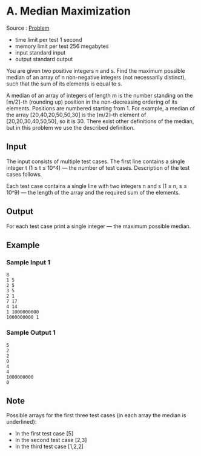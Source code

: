 # A. Median Maximization

Source : [Problem](https://codeforces.com/problemset/problem/1566/A)

- time limit per test 1 second
- memory limit per test 256 megabytes
- input standard input
- output standard output

You are given two positive integers n and s. Find the maximum possible median of an array of n non-negative integers (not necessarily distinct), such that the sum of its elements is equal to s.

A median of an array of integers of length m is the number standing on the ⌈m/2⌉-th (rounding up) position in the non-decreasing ordering of its elements. Positions are numbered starting from 1. For example, a median of the array [20,40,20,50,50,30] is the ⌈m/2⌉-th element of [20,20,30,40,50,50], so it is 30. There exist other definitions of the median, but in this problem we use the described definition.

## Input

The input consists of multiple test cases. The first line contains a single integer t (1 ≤ t ≤ 10^4) — the number of test cases. Description of the test cases follows.

Each test case contains a single line with two integers n and s (1 ≤ n, s ≤ 10^9) — the length of the array and the required sum of the elements.

## Output

For each test case print a single integer — the maximum possible median.

## Example

### Sample Input 1

    8
    1 5
    2 5
    3 5
    2 1
    7 17
    4 14
    1 1000000000
    1000000000 1

### Sample Output 1

    5
    2
    2
    0
    4
    4
    1000000000
    0

## Note

Possible arrays for the first three test cases (in each array the median is underlined):

- In the first test case [5]
- In the second test case [2,3]
- In the third test case [1,2,2]
